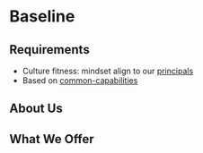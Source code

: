 # Baseline

## Requirements
- Culture fitness: mindset align to our [principals](https://github.com/novax-exchange/.github/tree/main/principals)
- Based on [common-capabilities](https://github.com/novax-exchange/.github/blob/main/principals/README.md#common-capabilities)


## About Us
## What We Offer